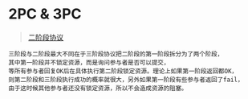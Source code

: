 # 2PC & 3PC
> [二阶段协议](http://ifeve.com/distribute-transaction-2pc/)

```text
三阶段与二阶段最大不同在于三阶段协议把二阶段的第一阶段拆分为了两个阶段，
其中第一阶段并不锁定资源，而是询问参与者是否可以提交，
等所有参与者回复OK后在具体执行第二阶段锁定资源。理论上如果第一阶段返回都OK，
则第二阶段和三阶段执行成功的概率就很大，另外如果第一阶段有些参与者返回了fail，
由于这时候其他参与者还没有锁定资源，所以不会造成资源的阻塞。
```
